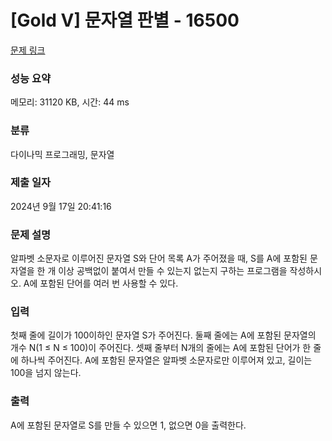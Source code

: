 # [Gold V] 문자열 판별 - 16500 

[문제 링크](https://www.acmicpc.net/problem/16500) 

### 성능 요약

메모리: 31120 KB, 시간: 44 ms

### 분류

다이나믹 프로그래밍, 문자열

### 제출 일자

2024년 9월 17일 20:41:16

### 문제 설명

<p>알파벳 소문자로 이루어진 문자열 S와 단어 목록 A가 주어졌을 때, S를 A에 포함된 문자열을 한 개 이상 공백없이 붙여서 만들 수 있는지 없는지 구하는 프로그램을 작성하시오. A에 포함된 단어를 여러 번 사용할 수 있다.</p>

### 입력 

 <p>첫째 줄에 길이가 100이하인 문자열 S가 주어진다. 둘째 줄에는 A에 포함된 문자열의 개수 N(1 ≤ N ≤ 100)이 주어진다. 셋째 줄부터 N개의 줄에는 A에 포함된 단어가 한 줄에 하나씩 주어진다. A에 포함된 문자열은 알파벳 소문자로만 이루어져 있고, 길이는 100을 넘지 않는다.</p>

### 출력 

 <p>A에 포함된 문자열로 S를 만들 수 있으면 1, 없으면 0을 출력한다.</p>

